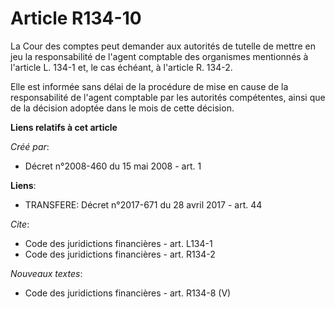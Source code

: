 # Article R134-10

La Cour des comptes peut demander aux autorités de tutelle de mettre en jeu la responsabilité de l'agent comptable des
organismes mentionnés à l'article L. 134-1 et, le cas échéant, à l'article R. 134-2. 

Elle est informée sans délai de la procédure de mise en cause de la responsabilité de l'agent comptable par les autorités
compétentes, ainsi que de la décision adoptée dans le mois de cette décision.

**Liens relatifs à cet article**

_Créé par_:

  - Décret n°2008-460 du 15 mai 2008 - art. 1

**Liens**:

  - TRANSFERE: Décret n°2017-671 du 28 avril 2017 - art. 44

_Cite_:

  - Code des juridictions financières - art. L134-1
  - Code des juridictions financières - art. R134-2

_Nouveaux textes_:

  - Code des juridictions financières - art. R134-8 (V)
